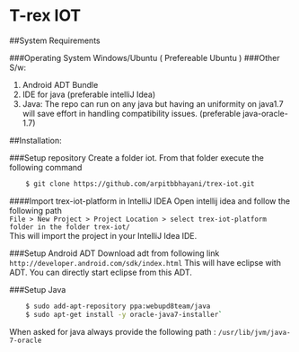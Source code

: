 T-rex IOT
=======================

##System Requirements

###Operating System
Windows/Ubuntu ( Prefereable Ubuntu )
###Other S/w:
1. Android ADT Bundle
2. IDE for java (preferable intelliJ Idea)
3. Java:
The repo can run on any java but having an uniformity on java1.7 will save effort in handling compatibility issues. (preferable java-oracle-1.7)
    
##Installation:

###Setup repository
Create a folder iot. From that folder execute the following command
```sh
    $ git clone https://github.com/arpitbbhayani/trex-iot.git
```

####Import trex-iot-platform in IntelliJ IDEA
Open intellij idea and follow the following path <br/> `File > New Project > Project Location > select trex-iot-platform folder in the folder trex-iot/`<br/>
This will import the project in your IntelliJ Idea IDE.

###Setup Android ADT
Download adt from following link
`http://developer.android.com/sdk/index.html`
This will have eclipse with ADT. You can directly start eclipse from this ADT.

###Setup Java

```sh
    $ sudo add-apt-repository ppa:webupd8team/java
    $ sudo apt-get install -y oracle-java7-installer`
```
When asked for java always provide the following path : `/usr/lib/jvm/java-7-oracle`
